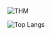 ![THM](https://tryhackme.com/api/v2/badges/public-profile?userPublicId=295697)

![Top Langs](https://github-readme-stats.vercel.app/api/top-langs/?username=goujonmael&layout=compact&hide=Ada,CSS)
